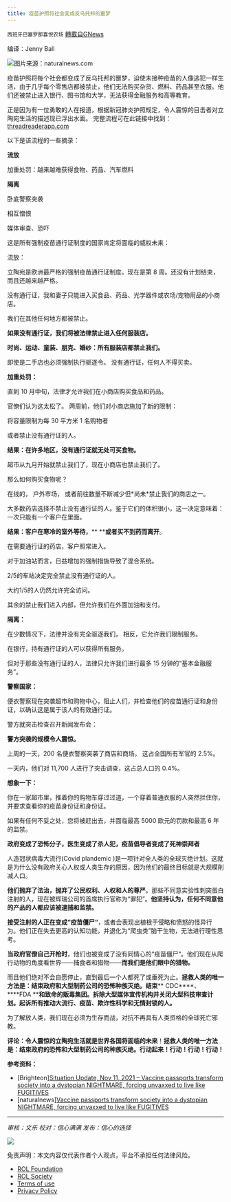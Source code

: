 ```yaml
---
title: 疫苗护照将社会变成反乌托邦的噩梦
---
```

`西班牙巴塞罗那喜悦农场` [轉載自GNews](https://gnews.org/zh-hans/1659363/)

编译：Jenny Ball

![](https://assets.gnews.org/wp-content/uploads/2021/11/zombie-passport.jpg)图片来源：naturalnews.com

疫苗护照将每个社会都变成了反乌托邦的噩梦，迫使未接种疫苗的人像逃犯一样生活，由于几乎每个零售店都被禁止，他们无法购买杂货、燃料、药品甚至衣服。他们还被禁止进入银行、图书馆和大学，无法获得金融服务和高等教育。

正是因为有一位勇敢的人在报道，根据新冠肺炎护照规定，令人震惊的目击者对立陶宛生活的描述现已浮出水面。 完整流程可在此链接中找到：[threadreaderapp.com](https://threadreaderapp.com/thread/1456627584586944514.html)

以下是该流程的一些摘录：

**流放**

加重处罚：越来越难获得食物、药品、汽车燃料

**隔离**

卧底警察突袭

相互憎恨

媒体审查、恐吓

这是所有强制疫苗通行证制度的国家肯定将面临的威权未来：

流放：

立陶宛是欧洲最严格的强制疫苗通行证制度。现在是第 8 周。还没有计划结束， 而且还越来越严格。

没有通行证，我和妻子只能进入买食品、药品、光学器件或农场/宠物用品的小商店。

我们在其他任何地方都被禁止。

**如果没有通行证，我们将被法律禁止进入任何服装店。**

**时尚、运动、童装、朋克、婚纱：所有服装店都禁止我们。**

即使是二手店也必须强制执行驱逐令。 没有通行证，任何人不得买卖。

**加重处罚：**

直到 10 月中旬，法律才允许我们在小商店购买食品和药品。

官僚们认为这太松了。 两周前，他们对小商店施加了新的限制：

将容量限制为每 30 平方米 1 名购物者

或者禁止没有通行证的人。

**结果：在许多地区，没有通行证就无处可买食物。**

超市从九月开始就禁止我们了，现在小商店也禁止我们了。

那么如何购买食物呢？

在线的， 户外市场， 或者前往数量不断减少但\*尚未\*禁止我们的商店之一。

大多数药店选择不禁止没有通行证的人。鉴于它们的体积很小，这一决定意味着：一次只能有一个客户在里面。

**结果：客户在寒冷的室外等待，**** ****或者买不到药而离开**。

在需要通行证的药店，客户照常进入。

对于加油站而言，日益增加的强制措施导致了混合系统。

2/5的车站决定完全禁止没有通行证的人。

大约1/5的人仍然允许完全访问。

其余的禁止我们进入内部，但允许我们在外面加油和支付。

**隔离：**

在少数情况下，法律并没有完全驱逐我们， 相反，它允许我们限制服务。

在银行，持有通行证的人可以获得所有服务。

但对于那些没有通行证的人，法律只允许我们进行最多 15 分钟的“基本金融服务”。

**警察国家：**

便衣警察现在突袭超市和购物中心，阻止人们，并检查他们的疫苗通行证和身份证，以确认这是属于该人的有效通行证。

警方就突击检查召开新闻发布会：

**警方突袭的规模令人震惊。**

上周的一天，200 名便衣警察突袭了商店和商场， 这占全国所有军官的 2.5%。

一天内，他们对 11,700 人进行了突击调查，这占总人口的 0.4%。

**想象一下：**

你在一家超市里，推着你的购物车穿过过道，一个穿着普通衣服的人突然拦住你，并要求查看你的疫苗身份证和身份证。

如果有任何不妥之处，您将被赶出去，并面临最高 5000 欧元的罚款和最高 6 年的监禁。

**政府变成了恐怖分子，医生变成了杀人犯，疫苗倡导者变成了死神崇拜者**

人造冠状病毒大流行(Covid plandemic )是一项针对全人类的全球灭绝计划。这就是为什么没有政府关心人权或人类生存的原因，因为他们的最终目标就是大规模削减人口。

**他们抛弃了法治，抛弃了公民权利、人权和人的尊严**。那些不同意实验性刺突蛋白注射的人，现在被辉瑞公司的首席执行官称为“罪犯”。**他坚持认为，任何不同意他的产品的人都应该被逮捕和监禁。**

**接受注射的人正在变成“疫苗僵尸“**，或者会表现出植根于侵略和愤怒的怪异行为。他们正在失去更高的认知功能，并退化为“爬虫类”脑干生物，无法进行理性思考。

**当政府官僚自己开枪时**，他们也被变成了没有同情心的“疫苗僵尸“。他们现在从爬行动物的角度看世界——捕食者和猎物——**而我们是他们眼中的猎物。**

而且他们绝对不会自愿停止，直到最后一个人都死了或垂死为止。**拯救人类的唯一方法是：结束政府和大型制药公司的恐怖种族灭绝。结束**** CDC****、****FDA ****和致命的贩毒集团。拆除大型媒体宣传机构并关闭大型科技审查计划。起诉所有推动大流行、疫苗、欺诈性科学和无情封锁的人。**

为了解放人类，我们现在必须为生存而战，对抗不再具有人类资格的全球死亡邪教。

**评论：令人震惊的立陶宛生活就是世界各国将面临的未来**！**拯救人类的唯一方法是：结束政府的恐怖和大型制药公司的种族灭绝。行动起来！行动！行动！行动！**

**参考资料：**

- [Brighteon][Situation Update, Nov 11, 2021 – Vaccine passports transform society into a dystopian NIGHTMARE, forcing unvaxxed to live like FUGITIVES](https://www.brighteon.com/1d1e694c-4fd3-4181-95db-a6be989025a2)
- [naturalnews][Vaccine passports transform society into a dystopian NIGHTMARE, forcing unvaxxed to live like FUGITIVES](https://www.naturalnews.com/2021-11-11-vaccine-passports-transform-society-into-a-dystopian-nightmare-forcing-unvaxxed-to-live-like-fugitives.html#)


* * *

*审核：文乐
校对：信心满满
发布：信心的选择*

![](https://assets.gnews.org/wp-content/uploads/2021/11/GNEWS_CH..jpeg)

 

免责声明：本文内容仅代表作者个人观点，平台不承担任何法律风险。

- [ROL Foundation](https://rolfoundation.org/)
- [ROL Society](https://rolsociety.org/)
- [Terms of use](https://gnews.org/terms-of-use-3/)
- [Privacy Policy](https://gnews.org/privacy-policy/)
